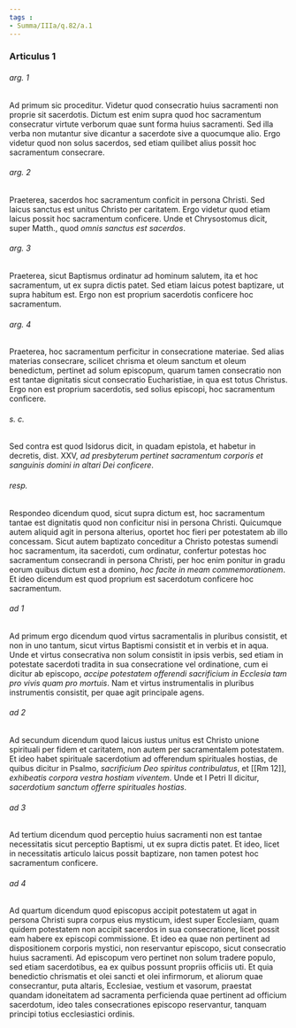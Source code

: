```yaml
---
tags : 
- Summa/IIIa/q.82/a.1
---
```


### Articulus 1

###### arg. 1
Ad primum sic proceditur. Videtur quod consecratio huius sacramenti non proprie sit sacerdotis. Dictum est enim supra quod hoc sacramentum consecratur virtute verborum quae sunt forma huius sacramenti. Sed illa verba non mutantur sive dicantur a sacerdote sive a quocumque alio. Ergo videtur quod non solus sacerdos, sed etiam quilibet alius possit hoc sacramentum consecrare.

###### arg. 2
Praeterea, sacerdos hoc sacramentum conficit in persona Christi. Sed laicus sanctus est unitus Christo per caritatem. Ergo videtur quod etiam laicus possit hoc sacramentum conficere. Unde et Chrysostomus dicit, super Matth., quod *omnis sanctus est sacerdos*.

###### arg. 3
Praeterea, sicut Baptismus ordinatur ad hominum salutem, ita et hoc sacramentum, ut ex supra dictis patet. Sed etiam laicus potest baptizare, ut supra habitum est. Ergo non est proprium sacerdotis conficere hoc sacramentum.

###### arg. 4
Praeterea, hoc sacramentum perficitur in consecratione materiae. Sed alias materias consecrare, scilicet chrisma et oleum sanctum et oleum benedictum, pertinet ad solum episcopum, quarum tamen consecratio non est tantae dignitatis sicut consecratio Eucharistiae, in qua est totus Christus. Ergo non est proprium sacerdotis, sed solius episcopi, hoc sacramentum conficere.

###### s. c.
Sed contra est quod Isidorus dicit, in quadam epistola, et habetur in decretis, dist. XXV, *ad presbyterum pertinet sacramentum corporis et sanguinis domini in altari Dei conficere*.

###### resp.
Respondeo dicendum quod, sicut supra dictum est, hoc sacramentum tantae est dignitatis quod non conficitur nisi in persona Christi. Quicumque autem aliquid agit in persona alterius, oportet hoc fieri per potestatem ab illo concessam. Sicut autem baptizato conceditur a Christo potestas sumendi hoc sacramentum, ita sacerdoti, cum ordinatur, confertur potestas hoc sacramentum consecrandi in persona Christi, per hoc enim ponitur in gradu eorum quibus dictum est a domino, *hoc facite in meam commemorationem*. Et ideo dicendum est quod proprium est sacerdotum conficere hoc sacramentum.

###### ad 1
Ad primum ergo dicendum quod virtus sacramentalis in pluribus consistit, et non in uno tantum, sicut virtus Baptismi consistit et in verbis et in aqua. Unde et virtus consecrativa non solum consistit in ipsis verbis, sed etiam in potestate sacerdoti tradita in sua consecratione vel ordinatione, cum ei dicitur ab episcopo, *accipe potestatem offerendi sacrificium in Ecclesia tam pro vivis quam pro mortuis*. Nam et virtus instrumentalis in pluribus instrumentis consistit, per quae agit principale agens.

###### ad 2
Ad secundum dicendum quod laicus iustus unitus est Christo unione spirituali per fidem et caritatem, non autem per sacramentalem potestatem. Et ideo habet spirituale sacerdotium ad offerendum spirituales hostias, de quibus dicitur in Psalmo, *sacrificium Deo spiritus contribulatus*, et [[Rm 12]], *exhibeatis corpora vestra hostiam viventem*. Unde et I Petri II dicitur, *sacerdotium sanctum offerre spirituales hostias*.

###### ad 3
Ad tertium dicendum quod perceptio huius sacramenti non est tantae necessitatis sicut perceptio Baptismi, ut ex supra dictis patet. Et ideo, licet in necessitatis articulo laicus possit baptizare, non tamen potest hoc sacramentum conficere.

###### ad 4
Ad quartum dicendum quod episcopus accipit potestatem ut agat in persona Christi supra corpus eius mysticum, idest super Ecclesiam, quam quidem potestatem non accipit sacerdos in sua consecratione, licet possit eam habere ex episcopi commissione. Et ideo ea quae non pertinent ad dispositionem corporis mystici, non reservantur episcopo, sicut consecratio huius sacramenti. Ad episcopum vero pertinet non solum tradere populo, sed etiam sacerdotibus, ea ex quibus possunt propriis officiis uti. Et quia benedictio chrismatis et olei sancti et olei infirmorum, et aliorum quae consecrantur, puta altaris, Ecclesiae, vestium et vasorum, praestat quandam idoneitatem ad sacramenta perficienda quae pertinent ad officium sacerdotum, ideo tales consecrationes episcopo reservantur, tanquam principi totius ecclesiastici ordinis.

